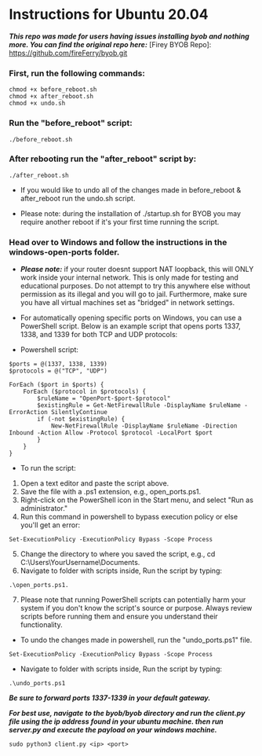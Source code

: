 # Instructions for Ubuntu 20.04

***This repo was made for users having issues installing byob and nothing more. You can find the original repo here:***
[Firey BYOB Repo]: https://github.com/fireFerry/byob.git

### First, run the following commands:
```
chmod +x before_reboot.sh
chmod +x after_reboot.sh
chmod +x undo.sh
```
### Run the "before_reboot" script:
```
./before_reboot.sh
```
### After rebooting run the "after_reboot" script by:
```
./after_reboot.sh
```

* If you would like to undo all of the changes made in before_reboot & after_reboot run the undo.sh script.

* Please note: during the installation of ./startup.sh for BYOB you may require another reboot if it's your first time running the script.

### Head over to Windows and follow the instructions in the windows-open-ports folder.
* ***Please note:*** if your router doesnt support NAT loopback, this will ONLY work inside your internal network. This is only made for testing and educational purposes. Do not attempt to try this anywhere else without permission as its illegal and you will go to jail. Furthermore, make sure you have all virtual machines set as "bridged" in network settings.

* For automatically opening specific ports on Windows, you can use a PowerShell script. Below is an example script that opens ports 1337, 1338, and 1339 for both TCP and UDP protocols:

* Powershell script:
```
$ports = @(1337, 1338, 1339)
$protocols = @("TCP", "UDP")

ForEach ($port in $ports) {
    ForEach ($protocol in $protocols) {
        $ruleName = "OpenPort-$port-$protocol"
        $existingRule = Get-NetFirewallRule -DisplayName $ruleName -ErrorAction SilentlyContinue
        if (-not $existingRule) {
            New-NetFirewallRule -DisplayName $ruleName -Direction Inbound -Action Allow -Protocol $protocol -LocalPort $port
        }
    }
}
```

* To run the script:
1. Open a text editor and paste the script above.
2. Save the file with a .ps1 extension, e.g., open_ports.ps1.
3. Right-click on the PowerShell icon in the Start menu, and select "Run as administrator."
4. Run this command in powershell to bypass execution policy or else you'll get an error:
```
Set-ExecutionPolicy -ExecutionPolicy Bypass -Scope Process
```
5. Change the directory to where you saved the script, e.g., cd C:\Users\YourUsername\Documents.
6. Navigate to folder with scripts inside, Run the script by typing:
```
.\open_ports.ps1.
```
7. Please note that running PowerShell scripts can potentially harm your system if you don't know the script's source or purpose. Always review scripts before running them and ensure you understand their functionality.

* To undo the changes made in powershell, run the "undo_ports.ps1" file.
```
Set-ExecutionPolicy -ExecutionPolicy Bypass -Scope Process
```
* Navigate to folder with scripts inside, Run the script by typing:
```
.\undo_ports.ps1
```

***Be sure to forward ports 1337-1339 in your default gateway.***

***For best use, navigate to the byob/byob directory and run the client.py file using the ip address found in your ubuntu machine. then run server.py and execute the payload on your windows machine.***
```
sudo python3 client.py <ip> <port>
```